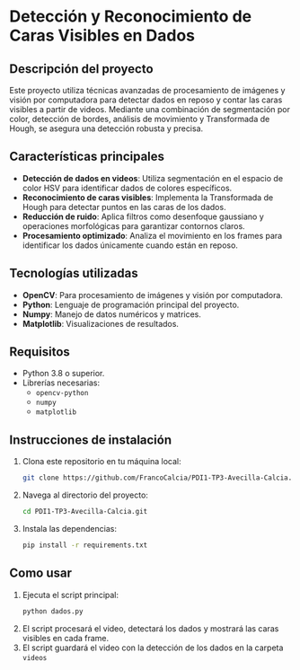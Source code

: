 # **Detección y Reconocimiento de Caras Visibles en Dados**

## **Descripción del proyecto**

Este proyecto utiliza técnicas avanzadas de procesamiento de imágenes y visión por computadora para detectar dados en reposo y contar las caras visibles a partir de videos. Mediante una combinación de segmentación por color, detección de bordes, análisis de movimiento y Transformada de Hough, se asegura una detección robusta y precisa.

## **Características principales**
- **Detección de dados en videos**: Utiliza segmentación en el espacio de color HSV para identificar dados de colores específicos.
- **Reconocimiento de caras visibles**: Implementa la Transformada de Hough para detectar puntos en las caras de los dados.
- **Reducción de ruido**: Aplica filtros como desenfoque gaussiano y operaciones morfológicas para garantizar contornos claros.
- **Procesamiento optimizado**: Analiza el movimiento en los frames para identificar los dados únicamente cuando están en reposo.

## **Tecnologías utilizadas**
- **OpenCV**: Para procesamiento de imágenes y visión por computadora.
- **Python**: Lenguaje de programación principal del proyecto.
- **Numpy**: Manejo de datos numéricos y matrices.
- **Matplotlib**: Visualizaciones de resultados.

## **Requisitos**
- Python 3.8 o superior.
- Librerías necesarias:
  - `opencv-python`
  - `numpy`
  - `matplotlib`

## **Instrucciones de instalación**
1. Clona este repositorio en tu máquina local:
   ```bash
   git clone https://github.com/FrancoCalcia/PDI1-TP3-Avecilla-Calcia.git
2. Navega al directorio del proyecto:
   ```bash
   cd PDI1-TP3-Avecilla-Calcia.git
3. Instala las dependencias:
   ```bash
   pip install -r requirements.txt
   
## **Como usar**
1. Ejecuta el script principal:
    ```bash
   python dados.py
2. El script procesará el video, detectará los dados y mostrará las caras visibles en cada frame.
3. El script guardará el video con la detección de los dados en la carpeta `videos`
